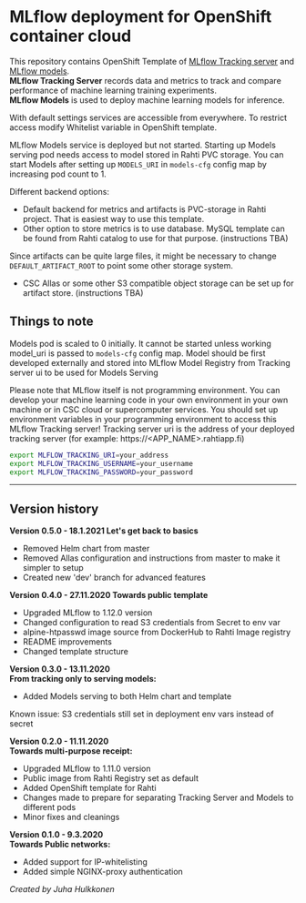 # MLflow deployment for OpenShift container cloud

This repository contains OpenShift Template of [MLflow Tracking server](https://mlflow.org/docs/latest/tracking.html) and [MLflow models](https://mlflow.org/docs/latest/models.html).  
**MLflow Tracking Server** records data and metrics to track and compare performance of machine learning training experiments.  
**MLflow Models** is used to deploy machine learning models for inference.  

With default settings services are accessible from everywhere. To restrict access modify Whitelist variable
in OpenShift template.  

MLflow Models service is deployed but not started. Starting up Models serving pod needs access to model stored in Rahti PVC storage.
You can start Models after setting up
`MODELS_URI` in `models-cfg` config map by increasing pod count to 1. 

Different backend options:
- Default backend for metrics and artifacts is PVC-storage in Rahti project. That is easiest way to use this template.
- Other option to store metrics is to use database. MySQL template can be found from Rahti catalog to use for that purpose. (instructions TBA) 

Since artifacts can be quite large files, it might be necessary to change `DEFAULT_ARTIFACT_ROOT` to point some other storage system.
- CSC Allas or some other S3 compatible object storage can be set up for artifact store. (instructions TBA)

## Things to note

Models pod is scaled to 0 initially. It cannot be started unless working model_uri
is passed to `models-cfg` config map. Model should be first developed externally and 
stored into MLflow Model Registry from Tracking server ui to be used for Models Serving

Please note that MLflow itself is not programming environment. You can develop your machine learning code in your own environment 
in your own machine or in CSC cloud or supercomputer services.
You should set up environment variables in your programming environment to access this MLflow Tracking server!
Tracking server uri is the address of your deployed tracking server (for example: https://<APP_NAME>.rahtiapp.fi)
```bash
export MLFLOW_TRACKING_URI=your_address
export MLFLOW_TRACKING_USERNAME=your_username
export MLFLOW_TRACKING_PASSWORD=your_password
```

---

## Version history
**Version 0.5.0 - 18.1.2021
Let's get back to basics**
- Removed Helm chart from master
- Removed Allas configuration and instructions from master to make it simpler to setup 
- Created new 'dev' branch for advanced features

**Version 0.4.0 - 27.11.2020
Towards public template**
- Upgraded MLflow to 1.12.0 version
- Changed configuration to read S3 credentials from Secret to env var 
- alpine-htpasswd image source from DockerHub to Rahti Image registry
- README improvements
- Changed template structure

**Version 0.3.0 - 13.11.2020  
From tracking only to serving models:**
- Added Models serving to both Helm chart and template

Known issue: S3 credentials still set in deployment env vars instead of secret

**Version 0.2.0 - 11.11.2020  
Towards multi-purpose receipt:**
- Upgraded MLflow to 1.11.0 version
- Public image from Rahti Registry set as default
- Added OpenShift template for Rahti
- Changes made to prepare for separating Tracking Server and Models to different pods
- Minor fixes and cleanings

**Version 0.1.0 - 9.3.2020  
Towards Public networks:**
- Added support for IP-whitelisting
- Added simple NGINX-proxy authentication


*Created by Juha Hulkkonen*
